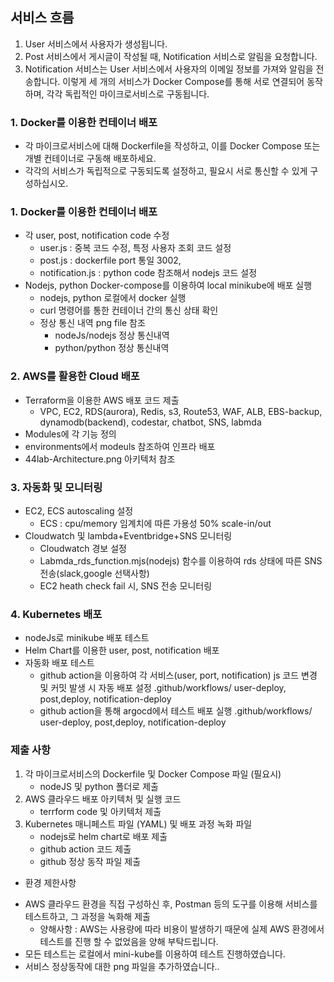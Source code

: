## 서비스 흐름
1. User 서비스에서 사용자가 생성됩니다.
2. Post 서비스에서 게시글이 작성될 때, Notification 서비스로 알림을 요청합니다.
3. Notification 서비스는 User 서비스에서 사용자의 이메일 정보를 가져와 알림을 전송합니다.
이렇게 세 개의 서비스가 Docker Compose를 통해 서로 연결되어 동작하며, 각각 독립적인 마이크로서비스로 구동됩니다.

### 1. Docker를 이용한 컨테이너 배포
- 각 마이크로서비스에 대해 Dockerfile을 작성하고, 이를 Docker Compose 또는 개별 컨테이너로 구동해 배포하세요.
- 각각의 서비스가 독립적으로 구동되도록 설정하고, 필요시 서로 통신할 수 있게 구성하십시오.



### 1. Docker를 이용한 컨테이너 배포
- 각 user, post, notification code 수정
  - user.js : 중복 코드 수정, 특정 사용자 조회 코드 설정
  - post.js : dockerfile port 통일 3002, 
  - notification.js : python code 참조해서 nodejs 코드 설정 
- Nodejs, python Docker-compose를 이용하여 local minikube에 배포 실행
   - nodejs, python 로컬에서 docker 실행 
   - curl 명령어를 통한 컨테이너 간의 통신 상태 확인
   - 정상 통신 내역 png file 참조
     - nodeJs/nodejs 정상 통신내역
     - python/python 정상 통신내역

### 2. AWS를 활용한 Cloud 배포
- Terraform을 이용한 AWS 배포 코드 제출
  - VPC, EC2, RDS(aurora), Redis, s3, Route53, WAF, ALB, EBS-backup, dynamodb(backend), codestar, chatbot, SNS, labmda
- Modules에 각 기능 정의 
- environments에서 modeuls 참조하여 인프라 배포
- 44lab-Architecture.png 아키텍처 참조

### 3. 자동화 및 모니터링
-  EC2, ECS autoscaling 설정
    - ECS : cpu/memory 임계치에 따른 가용성 50% scale-in/out
- Cloudwatch 및 lambda+Eventbridge+SNS 모니터링
    - Cloudwatch 경보 설정
    - Labmda_rds_function.mjs(nodejs) 함수를 이용하여 rds 상태에 따른 SNS 전송(slack,google 선택사항)
    - EC2 heath check fail 시, SNS 전송 모니터링

### 4. Kubernetes 배포
- nodeJs로 minikube 배포 테스트
- Helm Chart를 이용한 user, post, notification 배포
- 자동화 배포 테스트 
  - github action을 이용하여 각 서비스(user, port, notification) js 코드 변경 및 커밋 발생 시 자동 배포 설정
    .github/workflows/ user-deploy, post,deploy, notification-deploy
  - github action을 통해 argocd에서 테스트 배포 실행 
    .github/workflows/ user-deploy, post,deploy, notification-deploy

### 제출 사항
1. 각 마이크로서비스의 Dockerfile 및 Docker Compose 파일 (필요시)
   - nodeJS 및 python 폴더로 제출
2. AWS 클라우드 배포 아키텍처 및 실행 코드
   - terrform code 및 아키텍처 제출
3. Kubernetes 매니페스트 파일 (YAML) 및 배포 과정 녹화 파일
   - nodejs로 helm chart로 배포 제출
   - github action 코드 제출
   - github 정상 동작 파일 제출

* 환경 제한사항
- AWS 클라우드 환경을 직접 구성하신 후, Postman 등의 도구를 이용해 서비스를 테스트하고, 그 과정을 녹화해 제출 
   - 양해사항 : AWS는 사용량에 따라 비용이 발생하기 때문에 실제 AWS 환경에서 테스트를 진행 할 수 없었음을 양해 부탁드립니다.
- 모든 테스트는 로컬에서 mini-kube를 이용하여 테스트 진행하였습니다.
- 서비스 정상동작에 대한 png 파일을 추가하였습니다..
